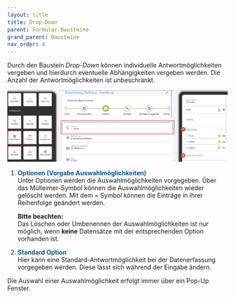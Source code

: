 ```yaml
---
layout: title
title: Drop-Down
parent: Formular-Bausteine
grand_parent: Bausteine
nav_order: 4
---
```


Durch den Baustein _Drop-Down_ können individuelle Antwortmöglichkeiten vergeben und hierdurch eventuelle Abhängigkeiten
vergeben werden. Die Anzahl der Antwortmöglichkeiten ist unbeschränkt.

![drop-down](\assets\record-spec-settings\1drop-down.png 'drop-down')

1. <span style="color:#0b5394">**Optionen (Vorgabe Auswahlmöglichkeiten)**</span>  
   Unter Optionen werden die Auswahlmöglichkeiten vorgegeben. Über das Mülleimer-Symbol können die Auswahlmöglichkeiten
   wieder gelöscht werden. Mit dem = Symbol können die Einträge in ihrer Reihenfolge geändert werden.

    **Bitte beachten:**  
     Das Löschen oder Umbenennen der Auswahlmöglichkeiten ist nur möglich, wenn **keine** Datensätze mit der entsprechenden
    Option vorhanden ist.

2. <span style="color:#0b5394">**Standard Option**</span>  
   Hier kann eine Standard-Antwortmöglichkeit bei der Datenerfassung vorgegeben werden. Diese lässt sich während der Eingabe
   ändern.

Die Auswahl einer Auswahlmöglichkeit erfolgt immer über ein Pop-Up Fenster.
